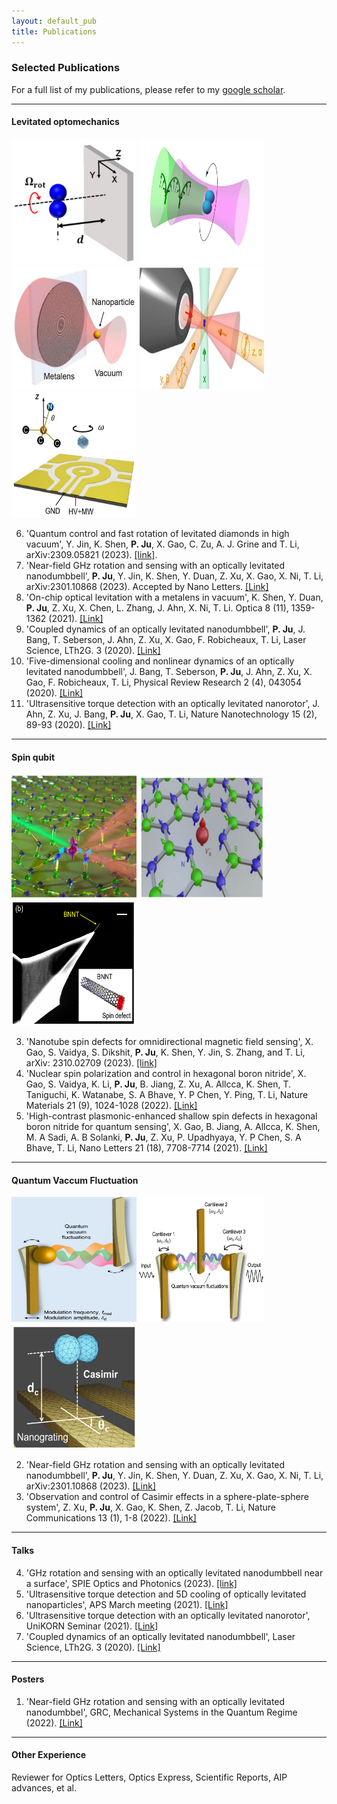 ```yaml
---
layout: default_pub
title: Publications
---
```


### Selected Publications
For a full list of my publications, please refer to my [google scholar](https://scholar.google.com/citations?user=vPl5ZHoAAAAJ&hl=en&oi=ao).  

---
#### Levitated optomechanics
[<img src="img/RoateNearSurface.JPG"  width=200px height=200px />](img/RoateNearSurface.JPG)
[<img src="img/fastest_spin.jpg"  width=200px height=200px />](img/img/fastest_spin.jpg)
[<img src="img/OnChipLevitation.jpg"  width=200px height=200px />](img/OnChipLevitation.jpg)
[<img src="img/FiveDCooling.JPG"  width=200px height=200px />](img/FiveDCooling.JPG)
[<img src="img/Rotate_ND.JPG"  width=200px height=200px />](img/Rotate_ND.JPG)

6. 'Quantum control and fast rotation of levitated diamonds in high vacuum', Y. Jin, K. Shen, **P. Ju**, X. Gao, C. Zu, A. J. Grine and T. Li, arXiv:2309.05821  (2023). [[link]](https://arxiv.org/abs/2309.05821).  
5. 'Near-field GHz rotation and sensing with an optically levitated nanodumbbell', **P. Ju**, Y. Jin, K. Shen, Y. Duan, Z. Xu, X. Gao, X. Ni, T. Li, arXiv:2301.10868 (2023). Accepted by Nano Letters. [[Link]](https://pubs.acs.org/doi/full/10.1021/acs.nanolett.3c02442#)
4. 'On-chip optical levitation with a metalens in vacuum', K. Shen, Y. Duan, **P. Ju**, Z. Xu, X. Chen, L. Zhang, J. Ahn, X. Ni, T. Li. Optica 8 (11), 1359-1362 (2021). [[Link]](https://opg.optica.org/optica/fulltext.cfm?uri=optica-8-11-1359&id=461986)
3. 'Coupled dynamics of an optically levitated nanodumbbell', **P. Ju**, J. Bang, T. Seberson, J. Ahn, Z. Xu, X. Gao, F. Robicheaux, T. Li, Laser Science, LTh2G. 3 (2020). [[Link]](https://opg.optica.org/abstract.cfm?uri=LS-2020-LTh2G.3)
2. 'Five-dimensional cooling and nonlinear dynamics of an optically levitated nanodumbbell', J. Bang, T. Seberson, **P. Ju**, J. Ahn, Z. Xu, X. Gao, F. Robicheaux, T. Li, Physical Review Research 2 (4), 043054 (2020). [[Link]](https://journals.aps.org/prresearch/abstract/10.1103/PhysRevResearch.2.043054)
1. 'Ultrasensitive torque detection with an optically levitated nanorotor', J. Ahn, Z. Xu, J. Bang, **P. Ju**, X. Gao, T. Li, Nature Nanotechnology 15 (2), 89-93 (2020). [[Link]](https://www.nature.com/articles/s41565-019-0605-9)

---
#### Spin qubit
[<img src="img/HBN.JPG"  width=200px height=200px />](img/HBN.JPG)
[<img src="img/HBN_2d.png"  width=200px height=200px />](img/HBN_2d.png)
[<img src="img/HBN_nanotube.png"  width=200px height=200px />](img/HBN_nanotube.png)

3. 'Nanotube spin defects for omnidirectional magnetic field sensing', X. Gao, S. Vaidya, S. Dikshit, **P. Ju**, K. Shen, Y. Jin, S. Zhang, and T. Li, arXiv: 2310.02709 (2023). [[link]](https://arxiv.org/pdf/2310.02709.pdf)
2. 'Nuclear spin polarization and control in hexagonal boron nitride', X. Gao, S. Vaidya, K. Li, **P. Ju**, B. Jiang, Z. Xu, A. Allcca, K. Shen, T. Taniguchi, K. Watanabe, S. A Bhave, Y. P Chen, Y. Ping, T. Li, Nature Materials 21 (9), 1024-1028 (2022). [[Link]](https://www.nature.com/articles/s41563-022-01329-8)
1. 'High-contrast plasmonic-enhanced shallow spin defects in hexagonal boron nitride for quantum sensing', X. Gao, B. Jiang, A. Allcca, K. Shen, M. A Sadi, A. B Solanki, **P. Ju**, Z. Xu, P. Upadhyaya, Y. P Chen, S. A Bhave, T. Li, Nano Letters 21 (18), 7708-7714 (2021). [[Link]](https://pubs.acs.org/doi/10.1021/acs.nanolett.1c02495)

---
#### Quantum Vaccum Fluctuation
[<img src="img/Casimir1.JPG"  width=200px height=200px />](img/Casimir1.JPG)
[<img src="img/Casimir2.JPG"  width=200px height=200px />](img/Casimir2.JPG)
[<img src="img/Casimir_nanodumbbell.png"  width=200px height=200px />](img/Casimir_nanodumbbell.png)

2. 'Near-field GHz rotation and sensing with an optically levitated nanodumbbell', **P. Ju**, Y. Jin, K. Shen, Y. Duan, Z. Xu, X. Gao, X. Ni, T. Li, arXiv:2301.10868 (2023). [[Link]](https://arxiv.org/abs/2301.10868)
1. 'Observation and control of Casimir effects in a sphere-plate-sphere system', Z. Xu, **P. Ju**, X. Gao, K. Shen, Z. Jacob, T. Li, Nature Communications 13 (1), 1-8 (2022). [[Link]](https://www.nature.com/articles/s41467-022-33915-4)

---
#### Talks
4. 'GHz rotation and sensing with an optically levitated nanodumbbell near a surface', SPIE Optics and Photonics (2023). [[link]](https://spie.org/optics-photonics/presentation/GHz-rotation-and-sensing-with-an-optically-levitated-nanodumbbell-near/12649-39)  
3. 'Ultrasensitive torque detection and 5D cooling of optically levitated nanoparticles', APS March meeting (2021). [[Link]](https://meetings.aps.org/Meeting/MAR21/Session/J31.2)
2. 'Ultrasensitive torque detection with an optically levitated nanorotor', UniKORN Seminar (2021). [[Link]](https://www.youtube.com/watch?v=1Uv6hEnyZtA&t=3609s&ab_channel=UniKORNSeminars)
1. 'Coupled dynamics of an optically levitated nanodumbbell', Laser Science, LTh2G. 3 (2020). [[Link]](https://opg.optica.org/abstract.cfm?uri=LS-2020-LTh2G.3#videoPlayer)

---
#### Posters
1. 'Near-field GHz rotation and sensing with an optically levitated nanodumbbel', GRC, Mechanical Systems in the Quantum Regime (2022). [[Link]](https://www.grc.org/mechanical-systems-in-the-quantum-regime-conference/2022/)

---
#### Other Experience
Reviewer for Optics Letters, Optics Express, Scientific Reports, AIP advances, et al.

